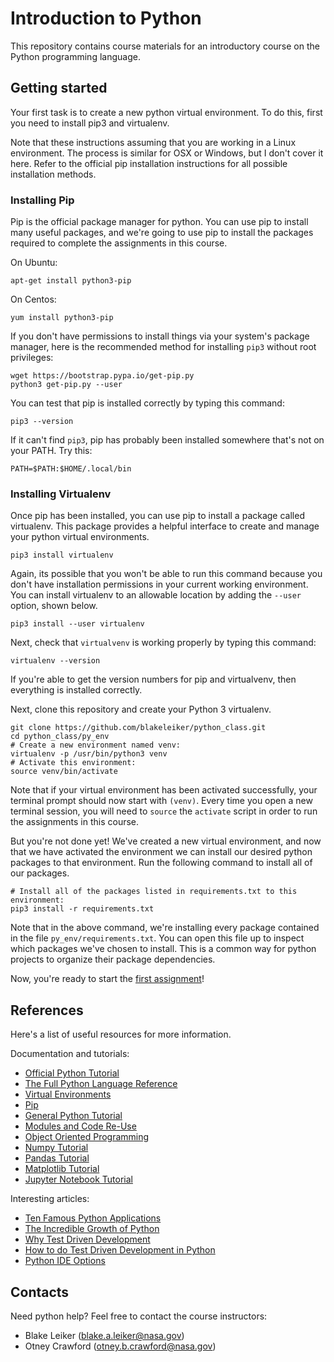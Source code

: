 
# Introduction to Python 

This repository contains course materials for an introductory course on the Python programming language. 

## Getting started

Your first task is to create a new python virtual environment. To do this, first you need to install pip3 and virtualenv. 

Note that these instructions assuming that you are working in a Linux environment. The process is similar for OSX or Windows, but I don't cover it here. Refer to the official pip installation instructions for all possible installation methods.

### Installing Pip

Pip is the official package manager for python. You can use pip to install many useful packages, and we're going to use pip to install the packages required to complete the assignments in this course. 

On Ubuntu:

```shell
apt-get install python3-pip
```

On Centos:

```shell
yum install python3-pip
```

If you don't have permissions to install things via your system's package manager, here is the recommended method for installing `pip3` without root privileges:

```shell
wget https://bootstrap.pypa.io/get-pip.py
python3 get-pip.py --user
```

You can test that pip is installed correctly by typing this command:

```shell
pip3 --version
```

If it can't find `pip3`, pip has probably been installed somewhere that's not on your PATH. Try this:

```shell
PATH=$PATH:$HOME/.local/bin
```

### Installing Virtualenv

Once pip has been installed, you can use pip to install a package called virtualenv. This package provides a helpful interface to create and manage your python virtual environments.

```shell
pip3 install virtualenv
```

Again, its possible that you won't be able to run this command because you don't have installation permissions in your current working environment. You can install virtualenv to an allowable location by adding the `--user` option, shown below.

```shell
pip3 install --user virtualenv
```

Next, check that `virtualvenv` is working properly by typing this command:

```shell
virtualenv --version
```

If you're able to get the version numbers for pip and virtualvenv, then everything is installed correctly. 

Next, clone this repository and create your Python 3 virtualenv.

```shell
git clone https://github.com/blakeleiker/python_class.git
cd python_class/py_env
# Create a new environment named venv:
virtualenv -p /usr/bin/python3 venv
# Activate this environment:
source venv/bin/activate
```

Note that if your virtual environment has been activated successfully, your terminal prompt should now start with `(venv)`. Every time you open a new terminal session, you will need to `source` the `activate` script in order to run the assignments in this course. 

But you're not done yet! We've created a new virtual environment, and now that we have activated the environment we can install our desired python packages to that environment. Run the following command to install all of our packages.

```shell
# Install all of the packages listed in requirements.txt to this environment:
pip3 install -r requirements.txt
```

Note that in the above command, we're installing every package contained in the file `py_env/requirements.txt`. You can open this file up to inspect which packages we've chosen to install. This is a common way for python projects to organize their package dependencies. 

Now, you're ready to start the [first assignment](modules/Assignment1)!

## References
Here's a list of useful resources for more information.

Documentation and tutorials:

- [Official Python Tutorial](https://docs.python.org/3/tutorial/)
- [The Full Python Language Reference](https://docs.python.org/3/index.html)
- [Virtual Environments](https://virtualenv.pypa.io)
- [Pip](https://pypi.org/project/pip/)
- [General Python Tutorial](http://www.scipy-lectures.org/intro/language/python_language.html)
- [Modules and Code Re-Use](http://www.scipy-lectures.org/intro/language/reusing_code.html)
- [Object Oriented Programming](http://www.scipy-lectures.org/intro/language/oop.html)
- [Numpy Tutorial](https://numpy.org/doc/stable/)
- [Pandas Tutorial](https://pandas.pydata.org/docs/getting_started/index.html)
- [Matplotlib Tutorial](https://matplotlib.org/stable/tutorials/index.html)
- [Jupyter Notebook Tutorial](https://www.youtube.com/watch?v=dQw4w9WgXcQ)

Interesting articles:

- [Ten Famous Python Applications](http://www.hartmannsoftware.com/Blog/Articles_from_Software_Fans/Most-Famous-Software-Programs-Written-in-Python)
- [The Incredible Growth of Python](https://stackoverflow.blog/2017/09/06/incredible-growth-python/)
- [Why Test Driven Development](https://medium.com/@gondy/the-importance-of-test-driven-development-f80b0d02edd8)
- [How to do Test Driven Development in Python](https://code.tutsplus.com/tutorials/beginning-test-driven-development-in-python--net-30137)
- [Python IDE Options](http://www.it4nextgen.com/7-best-ides-for-python-programming-in-2018/)

## Contacts

Need python help? Feel free to contact the course instructors: 

- Blake Leiker (blake.a.leiker@nasa.gov)
- Otney Crawford (otney.b.crawford@nasa.gov)
